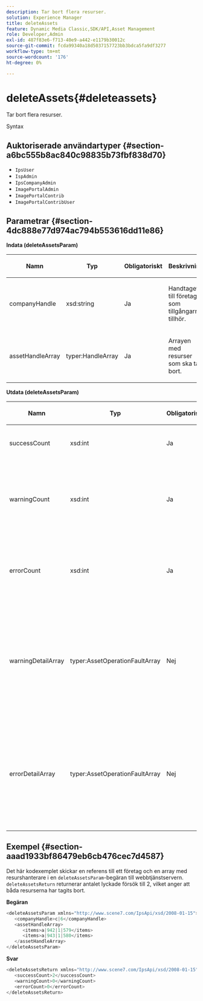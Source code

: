 ```yaml
---
description: Tar bort flera resurser.
solution: Experience Manager
title: deleteAssets
feature: Dynamic Media Classic,SDK/API,Asset Management
role: Developer,Admin
exl-id: 487f83e6-f713-40e9-a442-e1179b30012c
source-git-commit: fcda99340a18d5037157723bb3bdca5fa9df3277
workflow-type: tm+mt
source-wordcount: '176'
ht-degree: 0%

---
```


# deleteAssets{#deleteassets}

Tar bort flera resurser.

Syntax

## Auktoriserade användartyper {#section-a6bc555b8ac840c98835b73fbf838d70}

* `IpsUser`
* `IspAdmin`
* `IpsCompanyAdmin`
* `ImagePortalAdmin`
* `ImagePortalContrib`
* `ImagePortalContribUser`

## Parametrar {#section-4dc888e77d974ac794b553616dd11e86}

**Indata (deleteAssetsParam)**

<table id="table_AAA6845769DB4B129C8A660D0CBA348A"> 
 <thead> 
  <tr> 
   <th colname="col1" class="entry"> <p>Namn </p> </th> 
   <th colname="col2" class="entry"> <p>Typ </p> </th> 
   <th colname="col3" class="entry"> <p>Obligatoriskt </p> </th> 
   <th colname="col4" class="entry"> <p>Beskrivning </p> </th> 
  </tr> 
 </thead>
 <tbody> 
  <tr> 
   <td colname="col1"> <p><span class="codeph"> <span class="varname"> companyHandle </span> </span> </p> </td> 
   <td colname="col2"> <p><span class="codeph"> xsd:string</span> </p> </td> 
   <td colname="col3"> <p>Ja </p> </td> 
   <td colname="col4"> <p>Handtaget till företaget som tillgångarna tillhör. </p> </td> 
  </tr> 
  <tr> 
   <td colname="col1"> <p><span class="codeph"> <span class="varname"> assetHandleArray </span> </span> </p> </td> 
   <td colname="col2"> <p><span class="codeph"> typer:HandleArray</span> </p> </td> 
   <td colname="col3"> <p>Ja </p> </td> 
   <td colname="col4"> <p>Arrayen med resurser som ska tas bort. </p> </td> 
  </tr> 
 </tbody> 
</table>

**Utdata (deleteAssetsParam)**

<table id="table_0C6D8D51A79248ACA2022DBB754A9B9C"> 
 <thead> 
  <tr> 
   <th colname="col1" class="entry"> <p>Namn </p> </th> 
   <th colname="col2" class="entry"> <p>Typ </p> </th> 
   <th colname="col3" class="entry"> <p>Obligatoriskt </p> </th> 
   <th colname="col4" class="entry"> <p>Beskrivning </p> </th> 
  </tr> 
 </thead>
 <tbody> 
  <tr> 
   <td colname="col1"> <p><span class="codeph"> <span class="varname"> successCount </span> </span> </p> </td> 
   <td colname="col2"> <p><span class="codeph"> xsd:int</span> </p> </td> 
   <td colname="col3"> <p>Ja </p> </td> 
   <td colname="col4"> <p>Antalet borttagna resurser. </p> </td> 
  </tr> 
  <tr> 
   <td colname="col1"> <p><span class="codeph"> <span class="varname"> warningCount </span> </span> </p> </td> 
   <td colname="col2"> <p><span class="codeph"> xsd:int</span> </p> </td> 
   <td colname="col3"> <p>Ja </p> </td> 
   <td colname="col4"> <p>Resurserna som genererade en varning när åtgärden försökte ta bort dem. </p> </td> 
  </tr> 
  <tr> 
   <td colname="col1"> <p><span class="codeph"> <span class="varname"> errorCount </span> </span> </p> </td> 
   <td colname="col2"> <p><span class="codeph"> xsd:int</span> </p> </td> 
   <td colname="col3"> <p>Ja </p> </td> 
   <td colname="col4"> <p>Resurserna som genererade ett fel när åtgärden försökte ta bort dem. </p> </td> 
  </tr> 
  <tr> 
   <td colname="col1"> <p><span class="codeph"> <span class="varname"> warningDetailArray </span> </span> </p> </td> 
   <td colname="col2"> <p><span class="codeph"> typer:AssetOperationFaultArray</span> </p> </td> 
   <td colname="col3"> <p>Nej </p> </td> 
   <td colname="col4"> <p>Arrayen med information som är kopplad till resurserna som genererade en varning när åtgärden försökte ta bort dem. </p> </td> 
  </tr> 
  <tr> 
   <td colname="col1"> <p><span class="codeph"> <span class="varname"> errorDetailArray </span> </span> </p> </td> 
   <td colname="col2"> <p><span class="codeph"> typer:AssetOperationFaultArray</span> </p> </td> 
   <td colname="col3"> <p>Nej </p> </td> 
   <td colname="col4"> <p>Arrayen med information som är associerad med resurserna som genererade ett fel när åtgärden försökte ta bort dem. </p> </td> 
  </tr> 
 </tbody> 
</table>

## Exempel {#section-aaad1933bf86479eb6cb476cec7d4587}

Det här kodexemplet skickar en referens till ett företag och en array med resurshanterare i en `deleteAssetsParam`-begäran till webbtjänstservern. `deleteAssetsReturn` returnerar antalet lyckade försök till 2, vilket anger att båda resurserna har tagits bort.

**Begäran**

```java
<deleteAssetsParam xmlns="http://www.scene7.com/IpsApi/xsd/2008-01-15">
   <companyHandle>c|6</companyHandle>
   <assetHandleArray>
      <items>a|942|1|579</items>
      <items>a|943|1|580</items>
   </assetHandleArray>
</deleteAssetsParam>
```

**Svar**

```java
<deleteAssetsReturn xmlns="http://www.scene7.com/IpsApi/xsd/2008-01-15">
   <successCount>2</successCount>
   <warningCount>0</warningCount>
   <errorCount>0</errorCount>
</deleteAssetsReturn>
```
